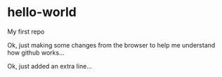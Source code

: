 # hello-world
My first repo

Ok, just making some changes from the browser to help me understand how github works...

Ok, just added an extra line...
